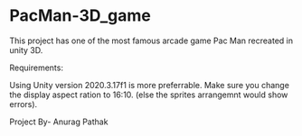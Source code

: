 # PacMan-3D_game
This project has one of the most famous arcade game Pac Man recreated in unity 3D.

Requirements:

Using Unity version 2020.3.17f1 is more preferrable.
Make sure you change the display aspect ration to 16:10. (else the sprites arrangemnt would show errors).

Project By- 
Anurag Pathak

